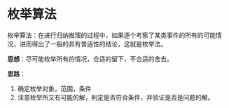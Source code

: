 # 枚举算法

枚举算法：在进行归纳推理的过程中，如果逐个考察了某类事件的所有的可能情况，进而得出了一般的具有普适性的结论，这就是枚举法。

**思想**：尽可能枚举所有的情况，合适的留下，不合适的舍去。

**思路**：

1. 确定枚举对象，范围，条件
2. 注意枚举所又有可能的解，判定是否符合条件，并验证是否是问题的解。

